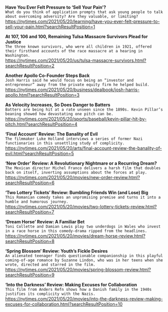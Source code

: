 **Have You Ever Felt Pressure to ‘Sell Your Pain’?**\
`What do you think of application prompts that ask young people to talk about overcoming adversity? Are they valuable, or limiting?`\
https://nytimes.com/2021/05/20/learning/have-you-ever-felt-pressure-to-sell-your-pain.html?searchResultPosition=1

**At 107, 106 and 100, Remaining Tulsa Massacre Survivors Plead for Justice**\
`The three known survivors, who were all children in 1921, offered their firsthand accounts of the race massacre at a hearing in Washington.`\
https://nytimes.com/2021/05/20/us/tulsa-massacre-survivors.html?searchResultPosition=2

**Another Apollo Co-Founder Steps Back**\
`Josh Harris said he would focus on being an “investor and entrepreneur” away from the private equity firm he helped build.`\
https://nytimes.com/2021/05/20/business/dealbook/josh-harris-apollo.html?searchResultPosition=3

**As Velocity Increases, So Does Danger to Batters**\
`Batters are being hit at a rate unseen since the 1890s. Kevin Pillar’s beaning showed how devastating one pitch can be.`\
https://nytimes.com/2021/05/20/sports/baseball/kevin-pillar-hit-by-pitch.html?searchResultPosition=4

**‘Final Account’ Review: The Banality of Evil**\
`The filmmaker Luke Holland interviews a series of former Nazi functionaries in this unsettling study of complicity.`\
https://nytimes.com/2021/05/20/arts/final-account-review-the-banality-of-evil.html?searchResultPosition=5

**‘New Order’ Review: A Revolutionary Nightmare or a Recurring Dream?**\
`The Mexican director Michel Franco delivers a harsh film that doubles back on itself, inverting assumptions about the forces at play.`\
https://nytimes.com/2021/05/20/movies/new-order-review.html?searchResultPosition=6

**‘Two Lottery Tickets’ Review: Bumbling Friends Win (and Lose) Big**\
`This Romanian comedy takes an unpromising premise and turns it into a humble and humorous journey.`\
https://nytimes.com/2021/05/20/movies/two-lottery-tickets-review.html?searchResultPosition=7

**‘Dream Horse’ Review: A Familiar Bet**\
`Toni Collette and Damian Lewis play two underdogs in Wales who invest in a race horse in this comedy-drama ripped from the headlines.`\
https://nytimes.com/2021/05/20/movies/dream-horse-review.html?searchResultPosition=8

**‘Spring Blossom’ Review: Youth’s Fickle Desires**\
`An alienated teenager finds questionable companionship in this playful coming-of-age romance by Suzanne Lindon, who was in her teens when she wrote, directed and starred in the film.`\
https://nytimes.com/2021/05/20/movies/spring-blossom-review.html?searchResultPosition=9

**‘Into the Darkness’ Review: Making Excuses for Collaboration**\
`This film from Anders Refn shows how a Danish family in the 1940s justifies its complicity with the Nazis.`\
https://nytimes.com/2021/05/20/movies/into-the-darkness-review-making-excuses-for-collaboration.html?searchResultPosition=10

